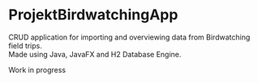 # ProjektBirdwatchingApp
CRUD application for importing and overviewing data from Birdwatching field trips.<br>
Made using Java, JavaFX and H2 Database Engine.

Work in progress
